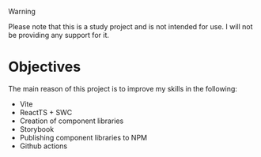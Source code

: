 > [!WARNING]
> Please note that this is a study project and is not intended for use. I will not be providing any support for it.

# Objectives

The main reason of this project is to improve my skills in the following:

- Vite
- ReactTS + SWC
- Creation of component libraries
- Storybook
- Publishing component libraries to NPM
- Github actions
